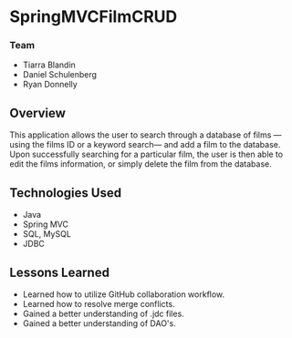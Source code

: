 # SpringMVCFilmCRUD

### Team

* Tiarra Blandin
* Daniel Schulenberg
* Ryan Donnelly

## Overview

This application allows the user to search through a database of films —using the films ID or a keyword search— and add a film to the database. Upon successfully searching for a particular film, the user is then able to edit the films information, or simply delete the film from the database. 

## Technologies Used

* Java
* Spring MVC
* SQL, MySQL
* JDBC

## Lessons Learned

* Learned how to utilize GitHub collaboration workflow.
* Learned how to resolve merge conflicts.
* Gained a better understanding of .jdc files.
* Gained a better understanding of DAO's.